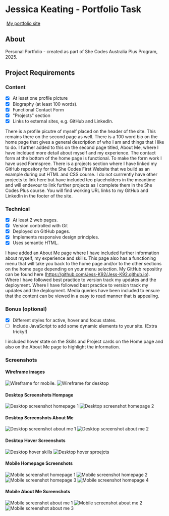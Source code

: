 #  Jessica Keating - Portfolio Task
​
[My portfolio site](https://jess-k92.github.io/index.html)
​
## About

Personal Portfolio - created as part of She Codes Australia Plus Program, 2025.

## Project Requirements

### Content
- [X] At least one profile picture
- [X] Biography (at least 100 words).
- [X] Functional Contact Form
- [X] "Projects" section
- [X] Links to external sites, e.g. GitHub and LinkedIn.

There is a profile picutre of myself placed on the header of the site. This remains there on the second page as well. There is a 100 word bio on the home page that gives a general description of who I am and things that I like to do. I further added to this on the second page titled, About Me, where I have incldued more detail about myself and my experience. The contact form at the bottom of the home page is functional. To make the form work I have used Formspree. There is a projects section where I have linked my GitHub repository for the She Codes First Website that we build as an example during out HTML and CSS course. I do not currrently have other projects to link here but have included teo placeholders in the meantime and will endevour to link further projects as I complete them in the She Codes Plus course. You will find working URL links to my GitHub and LinkedIn in the footer of the site.
​
### Technical
- [X] At least 2 web pages.
- [X] Version controlled with Git
- [X] Deployed on GitHub pages.
- [X] Implements responsive design principles.
- [X] Uses semantic HTML.

I have added an About Me page where I have included further information about myself, my experience and skills. This page also has a functioning menu that will take you back to the home page and/or to the other sections on the home page depending on your menu selection. My GitHub repositiry can be found here (https://github.com/Jess-K92/Jess-K92.github.io). Where I have followed best practice to version track my updates and the deployment. Where I have followed best practice to version track my updates and the deployment. Media queries have been included to ensure that the content can be viewed in a easy to read manner that is appealing.

### Bonus (optional)
- [X] Different styles for active, hover and focus states.
- [ ] Include JavaScript to add some dynamic elements to your site. (Extra tricky!)

I included hover state on the Skills and Project cards on the Home page and also on the About Me page to highlight the information.
​
### Screenshots

####  Wireframe images 
![Wireframe for mobile.](wireframes/mobile-wireframe.jpg)
![Wireframe for desktop](wireframes/desktop-wireframe.jpg)

####  Desktop Screenshots Hompage
![Desktop screenshot homepage 1](site-images/desktop-screenshot-1.jpg)
![Desktop screenshot homepage 2](site-images/desktop-screenshot-2.jpg)

####  Desktop Screenshots About Me
![Desktop screenshot about me 1](site-images/desktop-screenshot-aboutme-1.jpg)
![Desktop screenshot about me 2](site-images/desktop-screenshot-aboutme-2.jpg)

#### Desktop Hover Screenshots
![Desktop hover skills](site-images/hover-screenshot-skills.jpg)
![Desktop hover sproejcts](site-images/hover-screenshot-projects.jpg)

####  Mobile Homepage Screenshots
![Mobile screenshot homepage 1](site-images/mobile-screenshot-1.jpg)
![Mobile screenshot homepage 2](site-images/mobile-screenshot-2.jpg)
![Mobile screenshot homepage 3](site-images/mobile-screenshot-3.jpg)
![Mobile screenshot homepage 4](site-images/mobile-screenshot-4.jpg)

####  Mobile About Me Screenshots
![Mobile screenshot about me 1](site-images/mobile-screenshot-aboutme-1.jpg)
![Mobile screenshot about me 2](site-images/mobile-screenshot-aboutme-2.jpg)
![Mobile screenshot about me 3](site-images/mobile-screenshot-aboutme-3.jpg)

